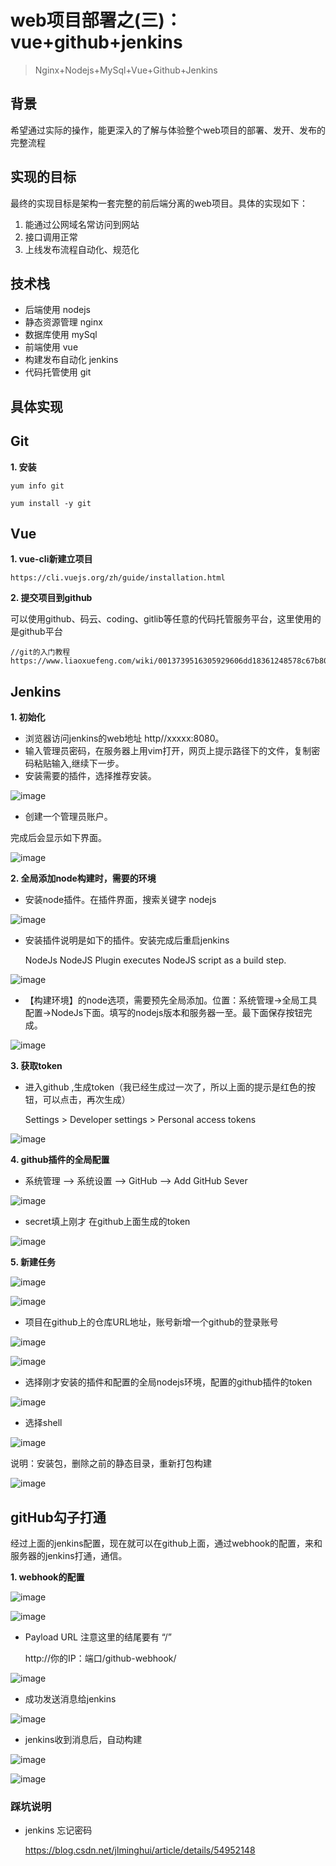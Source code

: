 # web项目部署之(三)：vue+github+jenkins

> Nginx+Nodejs+MySql+Vue+Github+Jenkins

## 背景
希望通过实际的操作，能更深入的了解与体验整个web项目的部署、发开、发布的完整流程

## 实现的目标

最终的实现目标是架构一套完整的前后端分离的web项目。具体的实现如下：

1. 能通过公网域名常访问到网站
2. 接口调用正常
3. 上线发布流程自动化、规范化

## 技术栈

- 后端使用 nodejs
- 静态资源管理 nginx
- 数据库使用 mySql
- 前端使用 vue
- 构建发布自动化 jenkins
- 代码托管使用 git

## 具体实现

## Git

**1. 安装**

    yum info git
    
    yum install -y git
    

## Vue

**1. vue-cli新建立项目**

    https://cli.vuejs.org/zh/guide/installation.html

**2. 提交项目到github**

可以使用github、码云、coding、gitlib等任意的代码托管服务平台，这里使用的是github平台

    //git的入门教程
    https://www.liaoxuefeng.com/wiki/0013739516305929606dd18361248578c67b8067c8c017b000

## Jenkins

**1. 初始化**

- 浏览器访问jenkins的web地址 http//xxxxx:8080。
- 输入管理员密码，在服务器上用vim打开，网页上提示路径下的文件，复制密码粘贴输入,继续下一步。
- 安装需要的插件，选择推荐安装。

![image](https://i.loli.net/2019/04/23/5cbe819a27ffb.png)

- 创建一个管理员账户。

完成后会显示如下界面。

![image](https://i.loli.net/2019/04/23/5cbea000144e0.png)


**2. 全局添加node构建时，需要的环境**

- 安装node插件。在插件界面，搜索关键字 nodejs 
        

![image](https://i.loli.net/2019/04/23/5cbea47e337e6.png)

- 安装插件说明是如下的插件。安装完成后重启jenkins


    NodeJs
        NodeJS Plugin executes NodeJS script as a build step.


![image](https://i.loli.net/2019/04/23/5cbea47e0a66d.png)

- 【构建环境】的node选项，需要预先全局添加。位置：系统管理->全局工具配置->NodeJs下面。填写的nodejs版本和服务器一至。最下面保存按钮完成。

![image](https://i.loli.net/2019/04/23/5cbea60cae08f.png)

**3. 获取token**

- 进入github ,生成token（我已经生成过一次了，所以上面的提示是红色的按钮，可以点击，再次生成）


    Settings > Developer settings > Personal access tokens
    
![image](https://i.loli.net/2019/04/23/5cbeb4df65c1a.png)

    
**4. github插件的全局配置**

- 系统管理 –> 系统设置 –> GitHub –> Add GitHub Sever

![image](https://i.loli.net/2019/04/23/5cbeb714201ea.png)

- secret填上刚才 在github上面生成的token

![image](https://i.loli.net/2019/04/23/5cbeb72526102.png)


**5. 新建任务**

![image](https://i.loli.net/2019/04/23/5cbeaeaf3b753.png)

![image](https://i.loli.net/2019/04/23/5cbeaec78e5d3.png)

- 项目在github上的仓库URL地址，账号新增一个github的登录账号

![image](https://i.loli.net/2019/04/23/5cbeaed818278.png)

![image](https://i.loli.net/2019/04/23/5cbeaee893e0b.png)

- 选择刚才安装的插件和配置的全局nodejs环境，配置的github插件的token

![image](https://i.loli.net/2019/04/23/5cbeb85e81c3d.png)

- 选择shell

![image](https://i.loli.net/2019/04/23/5cbeaf0d28b0c.png)

说明：安装包，删除之前的静态目录，重新打包构建

![image](https://i.loli.net/2019/04/23/5cbeafde3aafa.png)


## gitHub勾子打通

经过上面的jenkins配置，现在就可以在github上面，通过webhook的配置，来和服务器的jenkins打通，通信。


**1. webhook的配置**

![image](https://i.loli.net/2019/04/23/5cbeb9527c7f0.png)

![image](https://i.loli.net/2019/04/23/5cbeb95346b72.png)

- Payload URL 注意这里的结尾要有 “/”


    http://你的IP：端口/github-webhook/
    
![image](https://i.loli.net/2019/04/23/5cbec08abd2f7.png)

- 成功发送消息给jenkins

![image](https://i.loli.net/2019/04/23/5cbec113317a7.png)

- jenkins收到消息后，自动构建

![image](https://i.loli.net/2019/04/23/5cbec2113a7e0.png)

![image](https://i.loli.net/2019/04/23/5cbec21e31bce.png)



    

### 踩坑说明

- jenkins 忘记密码


    https://blog.csdn.net/jlminghui/article/details/54952148
    
    




